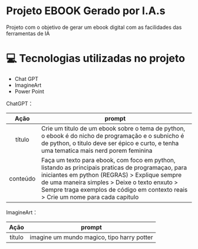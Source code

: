 # Projeto EBOOK Gerado por I.A.s
Projeto com o objetivo de gerar um ebook digital com as facilidades das ferramentas de IA

# 💻 Tecnologias utilizadas no projeto
- Chat GPT
- ImagineArt
- Power Point
  
ChatGPT：

|   Ação   | prompt                                                                                                                                                                                                                                                                         |
| :------: | ------------------------------------------------------------------------------------------------------------------------------------------------------------------------------------------------------------------------------------------------------------------------------ |
|  título  | Crie um titulo de um ebook sobre o tema de python, o ebook é do nicho de programação e o subnicho é de python, o titulo deve ser épico e curto, e tenha uma tematica mais nerd porem feminina                                                        |
| conteúdo |Faça um texto para ebook, com foco em python, listando as principais praticas de programaçao, para iniciantes em python (REGRAS) > Explique sempre de uma maneira simples > Deixe o texto enxuto > Sempre traga exemplos de código em contexto reais > Crie um nome para cada capitulo |

ImagineArt：

|  Ação  | prompt                                                                                 |
| :----: | -------------------------------------------------------------------------------------- |
| título | imagine um mundo magico, tipo harry potter |
